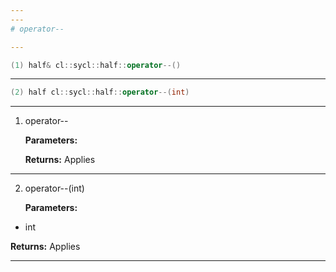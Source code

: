 ```yaml
---
---
# operator--

---
```


```cpp
(1) half& cl::sycl::half::operator--()
```

---

```cpp
(2) half cl::sycl::half::operator--(int)
```

---

1. operator-- 

   **Parameters:**

   **Returns:** Applies 

---

2. operator--(int)

   **Parameters:**

  * int 

   

   **Returns:** Applies 

---


